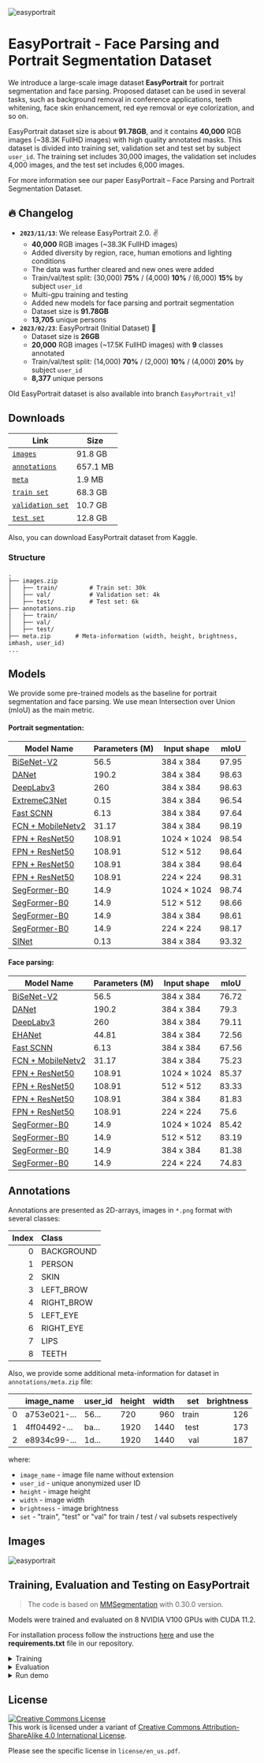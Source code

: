 ![easyportrait](images/main.jpg)
# EasyPortrait - Face Parsing and Portrait Segmentation Dataset
We introduce a large-scale image dataset **EasyPortrait** for portrait segmentation and face parsing. Proposed dataset can be used in several tasks, such as background removal in conference applications, teeth whitening, face skin enhancement, red eye removal or eye colorization, and so on. 

EasyPortrait dataset size is about **91.78GB**, and it contains **40,000** RGB images (~38.3K FullHD images) with high quality annotated masks. This dataset is divided into training set, validation set and test set by subject `user_id`. The training set includes 30,000 images, the validation set includes 4,000 images, and the test set includes 6,000 images.

For more information see our paper EasyPortrait – Face Parsing and Portrait Segmentation Dataset.

## 🔥 Changelog
 - **`2023/11/13`**: We release EasyPortrait 2.0. ✌️
   - **40,000** RGB images (~38.3K FullHD images) 
   - Added diversity by region, race, human emotions and lighting conditions
   - The data was further cleared and new ones were added
   - Train/val/test split: (30,000) **75%** / (4,000) **10%** / (6,000) **15%** by subject `user_id`
   - Multi-gpu training and testing
   - Added new models for face parsing and portrait segmentation
   - Dataset size is **91.78GB**
   - **13,705** unique persons
 - **`2023/02/23`**: EasyPortrait (Initial Dataset) 💪
   - Dataset size is **26GB**
   - **20,000** RGB images (~17.5K FullHD images) with **9** classes annotated
   - Train/val/test split: (14,000) **70%** / (2,000) **10%** / (4,000) **20%** by subject `user_id`
   - **8,377** unique persons
   <!-- - The distance is 0.5 to 4 meters from the camera -->

 Old EasyPortrait dataset is also available into branch `EasyPortrait_v1`! 
## Downloads

| Link                                                                                                          | Size  |
|---------------------------------------------------------------------------------------------------------------|-------|
| [`images`](https://n-ws-620xz-pd11.s3pd11.sbercloud.ru/b-ws-620xz-pd11-jux/easyportrait/v2/images.zip)           | 91.8 GB  |
| [`annotations`](https://n-ws-620xz-pd11.s3pd11.sbercloud.ru/b-ws-620xz-pd11-jux/easyportrait/v2/annotations.zip) | 657.1 MB  |
| [`meta`](https://n-ws-620xz-pd11.s3pd11.sbercloud.ru/b-ws-620xz-pd11-jux/easyportrait/v2/meta.zip) | 1.9 MB  |
| [`train set`](https://n-ws-620xz-pd11.s3pd11.sbercloud.ru/b-ws-620xz-pd11-jux/easyportrait/v2/train.zip)         | 68.3 GB |
| [`validation set`](https://n-ws-620xz-pd11.s3pd11.sbercloud.ru/b-ws-620xz-pd11-jux/easyportrait/v2/val.zip)      | 10.7 GB  |
| [`test set`](https://n-ws-620xz-pd11.s3pd11.sbercloud.ru/b-ws-620xz-pd11-jux/easyportrait/v2/test.zip)           | 12.8 GB  |

Also, you can download EasyPortrait dataset from Kaggle.

### Structure
```
.
├── images.zip
│   ├── train/         # Train set: 30k
│   ├── val/           # Validation set: 4k
│   ├── test/          # Test set: 6k
├── annotations.zip
│   ├── train/     
│   ├── val/       
│   ├── test/      
├── meta.zip       # Meta-information (width, height, brightness, imhash, user_id)
...
```

## Models
We provide some pre-trained models as the baseline for portrait segmentation and face parsing. We use mean Intersection over Union (mIoU) as the main metric. 

#### Portrait segmentation:
| Model Name                                     | Parameters (M) | Input shape | mIoU      |
|------------------------------------------------|----------------|-------------|-----------|
| [BiSeNet-V2](https://n-ws-620xz-pd11.s3pd11.sbercloud.ru/b-ws-620xz-pd11-jux/easyportrait/experiments/models/bisenet-ps.pth)                       | 56.5          | 384 x 384 | 97.95     |
| [DANet](https://n-ws-620xz-pd11.s3pd11.sbercloud.ru/b-ws-620xz-pd11-jux/easyportrait/experiments/models/danet-ps.pth)                    | 190.2           | 384 x 384   | 98.63    |
| [DeepLabv3](https://n-ws-620xz-pd11.s3pd11.sbercloud.ru/b-ws-620xz-pd11-jux/easyportrait/experiments/models/deeplabv3-ps.pth)                    | 260           | 384 x 384   | 98.63    |
| [ExtremeC3Net](https://n-ws-620xz-pd11.s3pd11.sbercloud.ru/b-ws-620xz-pd11-jux/easyportrait/experiments/models/extremenet-ps.pth)                    | 0.15           | 384 x 384   | 96.54    |
| [Fast SCNN](https://n-ws-620xz-pd11.s3pd11.sbercloud.ru/b-ws-620xz-pd11-jux/easyportrait/experiments/models/fast_scnn-ps.pth)               | 6.13          | 384 x 384 | 97.64 |
| [FCN + MobileNetv2](https://n-ws-620xz-pd11.s3pd11.sbercloud.ru/b-ws-620xz-pd11-jux/easyportrait/experiments/models/fcn-ps.pth)               | 31.17           | 384 x 384 | 98.19 |
| [FPN + ResNet50](https://n-ws-620xz-pd11.s3pd11.sbercloud.ru/b-ws-620xz-pd11-jux/easyportrait/experiments/models/fpn-ps-1024.pth)                 | 108.91           | 1024 × 1024   | 98.54    |
| [FPN + ResNet50](https://n-ws-620xz-pd11.s3pd11.sbercloud.ru/b-ws-620xz-pd11-jux/easyportrait/experiments/models/fpn-ps-512.pth)               | 108.91            | 512 × 512 | 98.64 |
| [FPN + ResNet50](https://n-ws-620xz-pd11.s3pd11.sbercloud.ru/b-ws-620xz-pd11-jux/easyportrait/experiments/models/fpn-ps.pth)               | 108.91          | 384 x 384 | 98.64 |
| [FPN + ResNet50](https://n-ws-620xz-pd11.s3pd11.sbercloud.ru/b-ws-620xz-pd11-jux/easyportrait/experiments/models/fpn-ps-224.pth)               | 108.91          | 224 × 224 | 98.31 |
| [SegFormer-B0](https://n-ws-620xz-pd11.s3pd11.sbercloud.ru/b-ws-620xz-pd11-jux/easyportrait/experiments/models/segformer-ps-1024.pth)  | 14.9          | 1024 × 1024 |98.74     |
| [SegFormer-B0](https://n-ws-620xz-pd11.s3pd11.sbercloud.ru/b-ws-620xz-pd11-jux/easyportrait/experiments/models/segformer-ps-512.pth)            | 14.9           | 512 × 512   | 98.66      |
| [SegFormer-B0](https://n-ws-620xz-pd11.s3pd11.sbercloud.ru/b-ws-620xz-pd11-jux/easyportrait/experiments/models/segformer-ps.pth)          | 14.9           | 384 x 384 | 98.61     |
| [SegFormer-B0](https://n-ws-620xz-pd11.s3pd11.sbercloud.ru/b-ws-620xz-pd11-jux/easyportrait/experiments/models/segformer-ps-224.pth)            | 14.9           | 224 × 224   | 98.17     |
| [SINet](https://n-ws-620xz-pd11.s3pd11.sbercloud.ru/b-ws-620xz-pd11-jux/easyportrait/experiments/models/sinet-ps.pth)                    | 0.13          | 384 x 384   | 93.32  |


#### Face parsing:
| Model Name                                     | Parameters (M) | Input shape | mIoU      |
|------------------------------------------------|----------------|-------------|-----------|
| [BiSeNet-V2](https://n-ws-620xz-pd11.s3pd11.sbercloud.ru/b-ws-620xz-pd11-jux/easyportrait/experiments/models/bisenet-fp.pth)                       | 56.5          | 384 x 384 | 76.72     |
| [DANet](https://n-ws-620xz-pd11.s3pd11.sbercloud.ru/b-ws-620xz-pd11-jux/easyportrait/experiments/models/danet-fp.pth)                    | 190.2           | 384 x 384   | 79.3    |
| [DeepLabv3](https://n-ws-620xz-pd11.s3pd11.sbercloud.ru/b-ws-620xz-pd11-jux/easyportrait/experiments/models/deeplabv3-fp.pth)                    | 260           | 384 x 384   | 79.11    |
| [EHANet](https://n-ws-620xz-pd11.s3pd11.sbercloud.ru/b-ws-620xz-pd11-jux/easyportrait/experiments/models/ehanet-fp.pth)                    | 44.81          | 384 x 384   | 72.56    |
| [Fast SCNN](https://n-ws-620xz-pd11.s3pd11.sbercloud.ru/b-ws-620xz-pd11-jux/easyportrait/experiments/models/fast_scnn-fp.pth)               | 6.13          | 384 x 384 | 67.56|
| [FCN + MobileNetv2](https://n-ws-620xz-pd11.s3pd11.sbercloud.ru/b-ws-620xz-pd11-jux/easyportrait/experiments/models/fcn-fp.pth)               | 31.17           | 384 x 384 | 75.23 |
| [FPN + ResNet50](https://n-ws-620xz-pd11.s3pd11.sbercloud.ru/b-ws-620xz-pd11-jux/easyportrait/experiments/models/fpn-fp-1024.pth)                 | 108.91           | 1024 × 1024   | 85.37   |
| [FPN + ResNet50](https://n-ws-620xz-pd11.s3pd11.sbercloud.ru/b-ws-620xz-pd11-jux/easyportrait/experiments/models/fpn-fp-512.pth)               | 108.91            | 512 × 512 | 83.33 |
| [FPN + ResNet50](https://n-ws-620xz-pd11.s3pd11.sbercloud.ru/b-ws-620xz-pd11-jux/easyportrait/experiments/models/fpn-fp.pth)               | 108.91          | 384 x 384 | 81.83  |
| [FPN + ResNet50](https://n-ws-620xz-pd11.s3pd11.sbercloud.ru/b-ws-620xz-pd11-jux/easyportrait/experiments/models/fpn-fp-224.pth)               | 108.91          | 224 × 224 | 75.6 |
| [SegFormer-B0](https://n-ws-620xz-pd11.s3pd11.sbercloud.ru/b-ws-620xz-pd11-jux/easyportrait/experiments/models/segformer-fp-1024.pth)  | 14.9          | 1024 × 1024 |85.42     |
| [SegFormer-B0](https://n-ws-620xz-pd11.s3pd11.sbercloud.ru/b-ws-620xz-pd11-jux/easyportrait/experiments/models/segformer-fp-512.pth)            | 14.9           | 512 × 512   | 83.19      |
| [SegFormer-B0](https://n-ws-620xz-pd11.s3pd11.sbercloud.ru/b-ws-620xz-pd11-jux/easyportrait/experiments/models/segformer-fp.pth)          | 14.9           | 384 x 384 | 81.38    |
| [SegFormer-B0](https://n-ws-620xz-pd11.s3pd11.sbercloud.ru/b-ws-620xz-pd11-jux/easyportrait/experiments/models/segformer-fp-224.pth)            | 14.9           | 224 × 224   | 74.83     |


## Annotations

Annotations are presented as 2D-arrays, images in `*.png` format with several classes:

| Index | Class      |
|------:|:-----------|
|     0 | BACKGROUND |
|     1 | PERSON     |
|     2 | SKIN       |
|     3 | LEFT_BROW  |
|     4 | RIGHT_BROW |
|     5 | LEFT_EYE   |
|     6 | RIGHT_EYE  |
|     7 | LIPS       |
|     8 | TEETH      |

Also, we provide some additional meta-information for dataset in `annotations/meta.zip` file:

|    | image_name | user_id | height | width | set | brightness |
|---:|:--------------|:--------|:----------|------:|-------:|-----------:|
|  0 | a753e021-...  | 56...   | 720    |  960 |   train |        126 | 
|  1 | 4ff04492-...  | ba...   | 1920    |  1440 |   test |        173 | 
|  2 | e8934c99-...  | 1d...   | 1920    |  1440 |   val |        187 |

where:
- `image_name` - image file name without extension
- `user_id` - unique anonymized user ID
- `height` - image height
- `width` - image width
- `brightness` - image brightness
- `set` - "train", "test" or "val" for train / test / val subsets respectively 

## Images
![easyportrait](images/data.jpg)


## Training, Evaluation and Testing on EasyPortrait

>The code is based on [MMSegmentation](https://github.com/open-mmlab/mmsegmentation) with 0.30.0 version.

Models were trained and evaluated on 8 NVIDIA V100 GPUs with CUDA 11.2.

For installation process follow the instructions [here](https://github.com/open-mmlab/mmsegmentation/blob/v0.30.0/docs/en/get_started.md#installation) and use the **requirements.txt** file in our repository.

<details>
  <summary>Training</summary>

  For single GPU mode:
  ```console
  python ./pipelines/tools/train.py ./pipelines/local_configs/easy_portrait_experiments/<model_dir>/<config_file>.py --gpu-id <GPU_ID>
  ```

  For distributed training mode:
  ```console
  ./pipelines/tools/dist_train.sh ./pipelines/local_configs/easy_portrait_experiments/<model_dir>/<config_file>.py <NUM_GPUS>
  ```
</details>

<details>
  <summary>Evaluation</summary>

  For single GPU mode:
  ```console
  python ./pipelines/tools/test.py <PATH_TO_MODEL_CONFIG>  <PATH_TO_CHECKPOINT> --gpu-id <GPU_ID> --eval mIoU
  ```

  For distributed evaluation mode:
  ```console
  ./pipelines/tools/dist_test.sh <PATH_TO_MODEL_CONFIG>  <PATH_TO_CHECKPOINT> <NUM_GPUS> --eval mIoU
  ```
</details>

<details>
  <summary>Run demo</summary>

  ```console
  python ./pipelines/demo/image_demo.py <PATH_TO_IMG> <PATH_TO_MODEL_CONFIG> <PATH_TO_CHECKPOINT> --palette=easy_portrait --out-file=<PATH_TO_OUT_FILE>
  ```
</details>

## License
<a rel="license" href="http://creativecommons.org/licenses/by-sa/4.0/"><img alt="Creative Commons License" style="border-width:0" src="https://i.creativecommons.org/l/by-sa/4.0/88x31.png" /></a><br />This work is licensed under a variant of <a rel="license" href="http://creativecommons.org/licenses/by-sa/4.0/">Creative Commons Attribution-ShareAlike 4.0 International License</a>.

Please see the specific license in ```license/en_us.pdf```.
